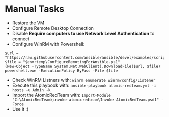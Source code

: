 # Manual Tasks

- Restore the VM
- Configure Remote Desktop Connection
- Disable **Require computers to use Network Level Authentication** to connect
- Configure WinRM with Powershell:
```
$url = "https://raw.githubusercontent.com/ansible/ansible/devel/examples/scripts/ConfigureRemotingForAnsible.ps1"
$file = "$env:temp\ConfigureRemotingForAnsible.ps1"
(New-Object -TypeName System.Net.WebClient).DownloadFile($url, $file)
powershell.exe -ExecutionPolicy ByPass -File $file
```
- Check WinRM Listners with: `winrm enumerate winrm/config/Listener`
- Execute this playbook with: `ansible-playbook atomic-redteam.yml -i hosts -u Admin -k`
- Import the AtomicRedTeam with: `Import-Module "C:\AtomicRedTeam\invoke-atomicredteam\Invoke-AtomicRedTeam.psd1" -Force`
- Use it :)